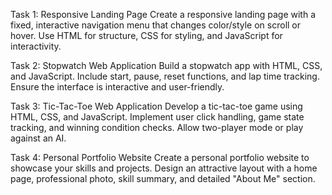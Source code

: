 Task 1: Responsive Landing Page
Create a responsive landing page with a fixed, interactive navigation menu that changes color/style on scroll or hover. Use HTML for structure, CSS for styling, and JavaScript for interactivity.

Task 2: Stopwatch Web Application
Build a stopwatch app with HTML, CSS, and JavaScript. Include start, pause, reset functions, and lap time tracking. Ensure the interface is interactive and user-friendly.

Task 3: Tic-Tac-Toe Web Application
Develop a tic-tac-toe game using HTML, CSS, and JavaScript. Implement user click handling, game state tracking, and winning condition checks. Allow two-player mode or play against an AI.

Task 4: Personal Portfolio Website
Create a personal portfolio website to showcase your skills and projects. Design an attractive layout with a home page, professional photo, skill summary, and detailed "About Me" section.
